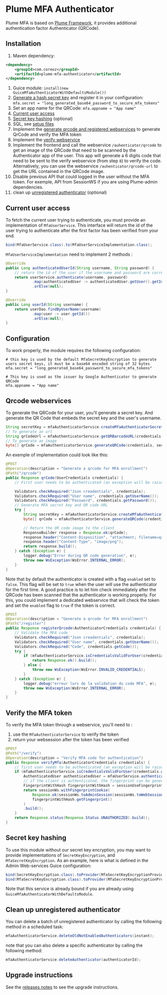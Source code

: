 Plume MFA Authenticator
=======================

Plume MFA is based on [Plume Framework](https://github.com/Coreoz/Plume),
it provides additional authentication factor Authenticator (QRCode).

Installation
------------
1. Maven dependency:
```xml
<dependency>
    <groupId>com.coreoz</groupId>
    <artifactId>plume-mfa-authenticator</artifactId>
</dependency>
```

1. Guice module: `install(new GuiceMfaAuthenticatorWithDefaultsModule())`
2. [Generate a hash secret key](#configuration) and register it in your configuration: `mfa.secret = "long_generated_base64_password_to_secure_mfa_tokens"`
3. Set an app name for the QRCode: `mfa.appname = "App name"`
4. [Current user access](#current-user-access)
5. [Secret key hashing](#secret-key-hashing) (optional)
6. SQL, see [setup files](plume-mfa-authenticator/sql)
7. Implement the [generate qrcode and registered webservices](#qrcode-webservice) to generate QrCode and verify the MFA token
8. Implement the [verify webservice](#verify-the-mfa-token)
9. Implement the frontend and call the webservice `/auhenticator/qrcode` to get an image of the QRCode that need to be scanned by the Authenticator app of the user. This app will generate a 6 digits code that need to be sent to the verify webservice (from step `8`) to verify the code.
Alternatively, you can use the webservice `/auhenticator/qrcode-url` to get the URL contained in the QRCode image.
10. Disable previous API that could logged in the user without the MFA token. For exemple, API from SessionWS if you are using Plume-admin dependencies.
11. clean up [unregistered authenticator](#clean-up-unregistered-authenticator) (optional)

Current user access
-------------------
To fetch the current user trying to authenticate, you must provide an implementation of `MfaUserService`.
This interface will return the id of the user trying to authenticate after the first factor has been verified from your end.
```java
bind(MfaUserService.class).to(MfaUserServiceImplementation.class);
```

`MfaUserServiceImplementation` need to implement 2 methods :

```java
@Override
public Long authenticatedUserId(String username, String password) {
    // return the id of the user if the username and password are correct
    return userService.authenticate(username, password)
            .map(authenticatedUser -> authenticatedUser.getUser().getId())
            .orElse(null);
}

@Override
public Long userId(String username) {
    return userDao.findByUserName(username)
            .map(user -> user.getId())
            .orElse(null);
}
```

Configuration
-------------

To work properly, the module requires the following configuration:
```
# this key is used by the default MfaSecretKeyEncryption to generate users secret keys, it must be a base64 encoded string of 32 bytes
mfa.secret = "long_generated_base64_password_to_secure_mfa_tokens"

# This key is used as the issuer by Google Authenticator to generate QRCode
mfa.appname = "App name"
```

Qrcode webservices
------------------

To generate the QRCode for your user, you'll generate a secret key.
And generate the QR Code that embeds the secret key and the user's username.

```java
String secretKey = mfaAuthenticatorService.createMfaAuthenticatorSecretKey(credentials);
// To generate an url
String qrCodeUrl = mfaAuthenticatorService.getQRBarcodeURL(credentials, secretKey);
// To generate an image
byte[] qrCode = mfaAuthenticatorService.generateQRCode(credentials, secretKey);
```
An exemple of implementation could look like this:

```java
@POST
@Operation(description = "Generate a qrcode for MFA enrollment")
@Path("/qrcode")
public Response qrCode(UserCredentials credentials) {
    // First user needs to be authenticated (an exception will be raised otherwise)

    Validators.checkRequired("Json creadentials", credentials);
    Validators.checkRequired("User name", credentials.getUserName());
    Validators.checkRequired("Password", credentials.getPassword());
    // Generate MFA secret key and QR code URL
    try {
        String secretKey = mfaAuthenticatorService.createMfaAuthenticatorSecretKey(credentials);
        byte[] qrCode = mfaAuthenticatorService.generateQRCode(credentials, secretKey);

        // Return the QR code image to the client
        ResponseBuilder response = Response.ok(qrCode);
        response.header("Content-Disposition", "attachment; filename=qrcode.png");
        response.header("Content-Type", "image/png");
        return response.build();
    } catch (Exception e) {
        logger.debug("Error during QR code generation", e);
        throw new WsException(WsError.INTERNAL_ERROR);
    }
}
```

Note that by default the authenticator is created with a flag `enabled` set to `false`. This flag will be set to `true` when the user will use the authenticator for the first time.
A good practice is to let him check immediately after the QRCode has been scanned that the authenticator is working properly. For this, you could implement a dedicated webservice that will check the token and set the `enabled` flag to `true` if the token is correct.

```java
@POST
@Operation(description = "Generate a qrcode for MFA enrollment")
@Path("/register")
public Response registerQrcode(AuthenticatorCredentials credentials) {
    // Validate the MFA code
    Validators.checkRequired("Json creadentials", credentials);
    Validators.checkRequired("User name", credentials.getUserName());
    Validators.checkRequired("Code", credentials.getCode());
    try {
        if (mfaAuthenticatorService.isCredentialsValidForUser(credentials.getUserName(), credentials.getCode())) {
            return Response.ok().build();
        } else {
            throw new WsException(WsError.INVALID_CREDENTIALS);
        }
    } catch (Exception e) {
        logger.debug("erreur lors de la validation du code MFA", e);
        throw new WsException(WsError.INTERNAL_ERROR);
    }
}
```

Verify the MFA token
--------------------

To verify the MFA token through a webservice, you'll need to :
1. use the `MfaAuthenticatorService` to verify the token
2. return your websession after the token has been verified

```java
@POST
@Path("/verify")
@Operation(description = "Verify MFA code for authentication")
public Response verifyMfa(AuthenticatorCredentials credentials) {
    // first user needs to be authenticated (an exception will be raised otherwise)
    if (mfaAuthenticatorService.isCredentialsValidForUser(credentials.getUserName(), credentials.getCode())) {
        AuthenticatedUser authenticatedUser = mfaUserService.authenticatedUser(credentials.getUserName());
        // if the client is authenticated, the fingerprint can be generated if needed
        FingerprintWithHash fingerprintWithHash = sessionUseFingerprintCookie ? sessionWs.generateFingerprint() : SessionWs.NULL_FINGERPRINT;
        return sessionWs.withFingerprintCookie(
            Response.ok(sessionWs.toAdminSession(sessionWs.toWebSession(authenticatedUser, fingerprintWithHash.getHash()))),
            fingerprintWithHash.getFingerprint()
        )
        .build();
    }
    return Response.status(Response.Status.UNAUTHORIZED).build();
}
```

Secret key hashing
------------------
To use this module without our secret key encryption, you may want to provide implementations of `SecretKeyEncryption`, and `MfaSecretKeyEncryption`.
As an example, here is what is defined in the Admin Web-services Guice configuration:

```java
bind(SecretKeyEncryption.class).toProvider(MfaSecretKeyEncryptionProvider.class);
bind(MfaSecretKeyEncryption.class).toProvider(MfaSecretKeyEncryptionProvider.class);
```

Note that this service is already bound if you are already using `GuiceMfaAuthenticatorWithDefaultsModule`.

Clean up unregistered authenticator
-----------------------------------

You can delete a batch of unregistered authenticator by calling the following method in a scheduled task:

```java
mfaAuthenticatorService.deleteOldNotEnabledAuthenticators(instant);
```

note that you can also delete a specific authenticator by calling the following method:

```java
mfaAuthenticatorService.deleteAuthenticator(authenticatorId);
```

Upgrade instructions
--------------------
See the [releases notes](https://github.com/Coreoz/Plume-mfa/releases) to see the upgrade instructions.
